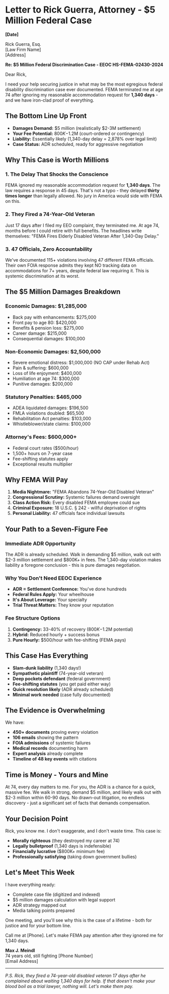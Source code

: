 # Letter to Rick Guerra, Attorney - $5 Million Federal Case

**[Date]**

Rick Guerra, Esq.  
[Law Firm Name]  
[Address]  

**Re: $5 Million Federal Discrimination Case - EEOC HS-FEMA-02430-2024**

Dear Rick,

I need your help securing justice in what may be the most egregious federal disability discrimination case ever documented. FEMA terminated me at age 74 after ignoring my reasonable accommodation request for **1,340 days** - and we have iron-clad proof of everything.

## **The Bottom Line Up Front**

- **Damages Demand:** $5 million (realistically $2-3M settlement)
- **Your Fee Potential:** $800K-$1.2M (court-ordered or contingency)
- **Liability:** Essentially likely (1,340-day delay = 2,878% over legal limit)
- **Case Status:** ADR scheduled, ready for aggressive negotiation

## **Why This Case is Worth Millions**

### 1. **The Delay That Shocks the Conscience**
FEMA ignored my reasonable accommodation request for **1,340 days**. The law requires a response in 45 days. That's not a typo - they delayed **thirty times longer** than legally allowed. No jury in America would side with FEMA on this.

### 2. **They Fired a 74-Year-Old Veteran**
Just 17 days after I filed my EEO complaint, they terminated me. At age 74, months before I could retire with full benefits. The headlines write themselves: "FEMA Fires Elderly Disabled Veteran After 1,340-Day Delay."

### 3. **47 Officials, Zero Accountability**
We've documented 115+ violations involving 47 different FEMA officials. Their own FOIA response admits they kept NO tracking data on accommodations for 7+ years, despite federal law requiring it. This is systemic discrimination at its worst.

## **The $5 Million Damages Breakdown**

### Economic Damages: $1,285,000
- Back pay with enhancements: $275,000
- Front pay to age 80: $420,000  
- Benefits & pension loss: $275,000
- Career damage: $215,000
- Consequential damages: $100,000

### Non-Economic Damages: $2,500,000
- Severe emotional distress: $1,000,000 (NO CAP under Rehab Act)
- Pain & suffering: $600,000
- Loss of life enjoyment: $400,000
- Humiliation at age 74: $300,000
- Punitive damages: $200,000

### Statutory Penalties: $465,000
- ADEA liquidated damages: $196,500
- FMLA violations doubled: $65,500
- Rehabilitation Act penalties: $103,000
- Whistleblower/state claims: $100,000

### Attorney's Fees: $600,000+
- Federal court rates ($500/hour)
- 1,500+ hours on 7-year case
- Fee-shifting statutes apply
- Exceptional results multiplier

## **Why FEMA Will Pay**

1. **Media Nightmare:** "FEMA Abandons 74-Year-Old Disabled Veteran"
2. **Congressional Scrutiny:** Systemic failures demand oversight
3. **Class Action Risk:** Every disabled FEMA employee could sue
4. **Criminal Exposure:** 18 U.S.C. § 242 - willful deprivation of rights
5. **Personal Liability:** 47 officials face individual lawsuits

## **Your Path to a Seven-Figure Fee**

### Immediate ADR Opportunity
The ADR is already scheduled. Walk in demanding $5 million, walk out with $2-3 million settlement and $800K+ in fees. The 1,340-day violation makes liability a foregone conclusion - this is pure damages negotiation.

### Why You Don't Need EEOC Experience
- **ADR = Settlement Conference:** You've done hundreds
- **Federal Rules Apply:** Your wheelhouse
- **It's About Leverage:** Your specialty
- **Trial Threat Matters:** They know your reputation

### Fee Structure Options
1. **Contingency:** 33-40% of recovery ($800K-$1.2M potential)
2. **Hybrid:** Reduced hourly + success bonus
3. **Pure Hourly:** $500/hour with fee-shifting (FEMA pays)

## **This Case Has Everything**

- **Slam-dunk liability** (1,340 days!)
- **Sympathetic plaintiff** (74-year-old veteran)
- **Deep pockets defendant** (federal government)
- **Fee-shifting statutes** (you get paid either way)
- **Quick resolution likely** (ADR already scheduled)
- **Minimal work needed** (case fully documented)

## **The Evidence is Overwhelming**

We have:
- **450+ documents** proving every violation
- **106 emails** showing the pattern
- **FOIA admissions** of systemic failures  
- **Medical records** documenting harm
- **Expert analysis** already complete
- **Timeline of 48 key events** with citations

## **Time is Money - Yours and Mine**

At 74, every day matters to me. For you, the ADR is a chance for a quick, massive fee. We walk in strong, demand $5 million, and likely walk out with $2-3 million within 60-90 days. No drawn-out litigation, no endless discovery - just a significant set of facts that demands compensation.

## **Your Decision Point**

Rick, you know me. I don't exaggerate, and I don't waste time. This case is:
- **Morally righteous** (they destroyed my career at 74)
- **Legally bulletproof** (1,340 days is indefensible)  
- **Financially lucrative** ($800K+ minimum fee)
- **Professionally satisfying** (taking down government bullies)

## **Let's Meet This Week**

I have everything ready:
- Complete case file (digitized and indexed)
- $5 million damages calculation with legal support
- ADR strategy mapped out
- Media talking points prepared

One meeting, and you'll see why this is the case of a lifetime - both for justice and for your bottom line.

Call me at [Phone]. Let's make FEMA pay attention after they ignored me for 1,340 days.

**Max J. Meindl**  
74 years old, still fighting
[Phone Number]  
[Email Address]

---

*P.S. Rick, they fired a 74-year-old disabled veteran 17 days after he complained about waiting 1,340 days for help. If that doesn't make your blood boil as a trial lawyer, nothing will. Let's make them pay.* 